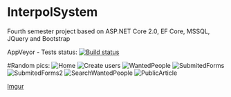 # InterpolSystem
Fourth semester project based on ASP.NET Core 2.0, EF Core, MSSQL, JQuery and Bootstrap

AppVeyor - Tests status:
[![Build status](https://ci.appveyor.com/api/projects/status/1ao864nuqxa0kjmx?svg=true)](https://ci.appveyor.com/project/stefanMinch3v/interpolsystem)

#Random pics:
![Home](https://imgur.com/yyLzcMA)
![Create users](https://imgur.com/iO6ZKVM)
![WantedPeople](https://imgur.com/1aU4Yoa)
![SubmitedForms](https://imgur.com/kJOqRO1)
![SubmitedForms2](https://imgur.com/ZOozPOQ)
![SearchWantedPeople](https://imgur.com/kBiNGCz)
![PublicArticle](https://imgur.com/ex6m2Zy)

[Imgur](https://i.imgur.com/yyLzcMA.jpg)